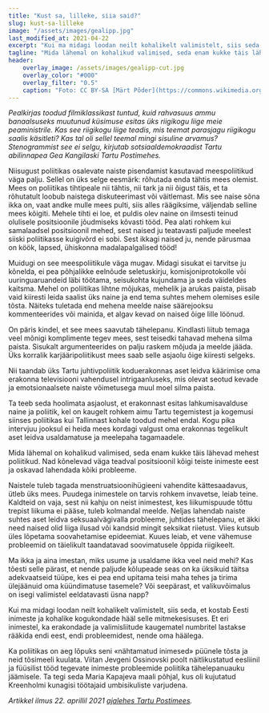 ```yaml
---
title: "Kust sa, lilleke, siia said?"
slug: kust-sa-lilleke
image: "/assets/images/gealipp.jpg"
last_modified_at: 2021-04-22
excerpt: "Kui ma midagi loodan neilt kohalikelt valimistelt, siis seda, et kostab Eesti inimeste ja kohalike kogukondade hääl selle mitmekesisuses. Et eri inimestel, ka erakondade ja valimisliitude kaugematel numbritel lastakse rääkida endi eest, endi probleemidest, nende oma häälega."
tagline: "Mida lähemal on kohalikud valimised, seda enam kukke täis lähevad mehest poliitikud."
header:
    overlay_image: /assets/images/gealipp-cut.jpg
    overlay_color: "#000"
    overlay_filter: "0.5"
    caption: "Foto: CC BY-SA [Märt Põder](https://commons.wikimedia.org/wiki/File:Atmosphere_at_Heameeleavaldus_October_4th_2020_in_Tartu,_Estonia_24.jpg%20)"
---
```


_Pealkirjas toodud filmiklassikast tuntud, kuid rahvasuus ammu banaalsuseks muutunud küsimuse esitas üks riigikogu liige meie peaministrile. Kas see riigikogu liige teadis, mis teemat parasjagu riigikogu saalis käsitleti? Kas tal oli sellel teemal mingi sisuline arvamus? Stenogrammist see ei selgu, kirjutab sotsiaaldemokraadist Tartu abilinnapea Gea Kangilaski Tartu Postimehes._

Niisugust poliitikas osalevate naiste pisendamist kasutavad meespoliitikud väga palju. Sellel on üks selge eesmärk: rõhutada enda tähtis mees olemist. Mees on poliitikas tihtipeale nii tähtis, nii tark ja nii õigust täis, et ta rõhutatult loobub naistega diskuteerimast või väitlemast. Mis see naise sõna ikka on, vaat andke mulle mees pulti, siis alles räägiksime, väljendab selline mees kõigiti. Mehele tihti ei loe, et puldis olev naine on ilmsesti teinud olulisele positsioonile jõudmiseks kõvasti tööd. Pea alati rohkem kui samalaadsel positsioonil mehed, sest naised ju teatavasti paljude meelest siiski poliitikasse kuigivõrd ei sobi. Sest ikkagi naised ju, nende pärusmaa on köök, lapsed, ühiskonna madalapalgalised tööd!

Muidugi on see meespoliitikule väga mugav. Midagi sisukat ei tarvitse ju kõnelda, ei pea põhjalikke eelnõude seletuskirju, komisjoniprotokolle või uuringuaruandeid läbi töötama, seisukohta kujundama ja seda väideldes kaitsma. Mehel on poliitikas lihtne mõjukas, mehelik ja arukas paista, piisab vaid kiiresti leida saalist üks naine ja end tema suhtes mehem olemises esile tõsta. Näiteks tuletada end mehena meelde naise säärejooksu kommenteerides või mainida, et algav kevad on naised õige lille löönud.

On päris kindel, et see mees saavutab tähelepanu. Kindlasti liitub temaga veel mõnigi komplimente tegev mees, sest teisedki tahavad mehena silma paista. Sisukalt argumenteerides on palju raskem mõjuda ja meelde jääda. Üks korralik karjääripoliitikust mees saab selle asjaolu õige kiiresti selgeks.

Nii taandab üks Tartu juhtivpoliitik koduerakonnas aset leidva käärimise oma erakonna televisiooni vahendusel intrigaanluseks, mis olevat seotud kevade ja emotsionaalsete naiste võimetusega muul moel silma paista.

Ta teeb seda hoolimata asjaolust, et erakonnast esitas lahkumisavalduse naine ja poliitik, kel on kaugelt rohkem aimu Tartu tegemistest ja kogemusi siinses poliitikas kui Tallinnast kohale toodud mehel endal. Kogu pika intervjuu jooksul ei heida mees kordagi valgust oma erakonnas tegelikult aset leidva usaldamatuse ja meelepaha tagamaadele.

Mida lähemal on kohalikud valimised, seda enam kukke täis lähevad mehest poliitikud. Nad kõnelevad väga teadval positsioonil kõigi teiste inimeste eest ja oskavad lahendada kõiki probleeme.

Naistele tuleb tagada menstruatsioonihügieeni vahendite kättesaadavus, ütleb üks mees. Puudega inimestele on tarvis rohkem invavetse, leiab teine. Kaldteid on vaja, sest nii kahju on neist inimestest, kes liikumispuude tõttu trepist liikuma ei pääse, tuleb kolmandal meelde. Neljas lahendab naiste suhtes aset leidva seksuaalvägivalla probleeme, juhtides tähelepanu, et äkki need naised olid liiga ilusad või kandsid mingit seksikat riietust. Viies kutsub üles lõpetama soovahetamise epideemiat. Kuues leiab, et vene vähemuse probleemid on täielikult taandatavad soovimatusele õppida riigikeelt.

Ma ikka ja aina imestan, miks usume ja usaldame ikka veel neid mehi? Kas tõesti selle pärast, et nende paljude kõlupeade seas on ka üksikuid täitsa adekvaatseid tüüpe, kes ei pea end upitama teisi maha tehes ja tirima ülejäänuid oma küündimatuse tasemele? Või seepärast, et valikuvõimalus on isegi valimistel eeldatavasti üsna napp?

Kui ma midagi loodan neilt kohalikelt valimistelt, siis seda, et kostab Eesti inimeste ja kohalike kogukondade hääl selle mitmekesisuses. Et eri inimestel, ka erakondade ja valimisliitude kaugematel numbritel lastakse rääkida endi eest, endi probleemidest, nende oma häälega.

Ka poliitikas on aeg lõpuks seni «nähtamatud inimesed» püünele tõsta ja neid tõsimeeli kuulata. Viitan Jevgeni Ossinovski poolt näitlikustatud eesliinil ja füüsilist tööd tegevate inimeste probleemide poliitika tähelepanuauku jäämisele. Ta tegi seda Maria Kapajeva maali põhjal, kus oli kujutatud Kreenholmi kunagisi töötajaid umbisikuliste varjudena.

_Artikkel ilmus 22. aprillil 2021 [ajalehes Tartu Postimees](https://tartu.postimees.ee/7231341/gea-kangilaski-kust-sa-lilleke-siia-said)._